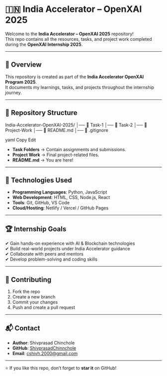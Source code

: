 # 🇮🇳 India Accelerator – OpenXAI 2025

Welcome to the **India Accelerator – OpenXAI 2025** repository!  
This repo contains all the resources, tasks, and project work completed during the **OpenXAI Internship 2025**.

---

## 📌 Overview

This repository is created as part of the **India Accelerator OpenXAI Program 2025**.  
It documents my learnings, tasks, and projects throughout the internship journey.

---

## 📂 Repository Structure

India-Accelerator-OpenXAI-2025/
│── 📁 Task-1
│── 📁 Task-2
│── 📁 Project-Work
│── 📄 README.md
│── 📄 .gitignore

yaml
Copy
Edit

- **Task Folders** → Contain assignments and submissions.  
- **Project Work** → Final project-related files.  
- **README.md** → You are here!  

---

## 🚀 Technologies Used

- **Programming Languages**: Python, JavaScript  
- **Web Development**: HTML, CSS, Node.js, React  
- **Tools**: Git, GitHub, VS Code  
- **Cloud/Hosting**: Netlify / Vercel / GitHub Pages  

---

## 🏆 Internship Goals

✔ Gain hands-on experience with AI & Blockchain technologies  
✔ Build real-world projects under India Accelerator guidance  
✔ Collaborate with peers and mentors  
✔ Develop problem-solving and coding skills  


---

## 🤝 Contributing



1. Fork the repo  
2. Create a new branch
3. Commit your changes  
4. Push and create a pull request  

---

## 📬 Contact

- **Author**: Shivprasad Chinchole  
- **GitHub**: [ShivprasadChinnchole](https://github.com/ShivprasadChinnchole)    
- **Email**: cshivh.2000@gmail.com 

---

⭐ If you like this repo, don’t forget to **star it** on GitHub!
